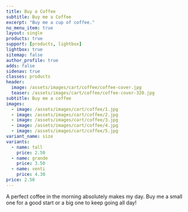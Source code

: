 ```yaml
---
title: Buy a Coffee
subtitle: Buy me a Coffee
excerpt: "Buy me a cup of coffee."
no_menu_item: true
layout: single
products: true
support: [products, lightbox]
lightbox: true
sitemap: false
author_profile: true
adds: false
sidenav: true
classes: products
header:
  image: /assets/images/cart/coffee/coffee-cover.jpg
  teaser: /assets/images/cart/coffee/coffee-cover-320.jpg
subtitle: Buy me a coffee
images:
  - image: /assets/images/cart/coffee/1.jpg
  - image: /assets/images/cart/coffee/2.jpg
  - image: /assets/images/cart/coffee/3.jpg
  - image: /assets/images/cart/coffee/4.jpg
  - image: /assets/images/cart/coffee/5.jpg
variant_name: size
variants:
  - name: tall
    price: 2.50
  - name: grande
    price: 3.50
  - name: venti
    price: 4.30
price: 2.50
---
```


A perfect coffee in the morning absolutely makes my day. Buy me a small one for a good start or a big one to keep going all day!